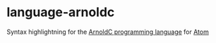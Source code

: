 # language-arnoldc

Syntax highlightning for the [ArnoldC programming language](http://lhartikk.github.io/ArnoldC/) for [Atom](https://atom.io)

